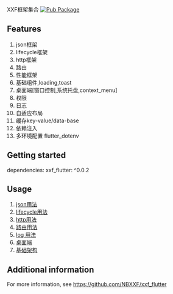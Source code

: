 <!--
This README describes the package. If you publish this package to pub.dev,
this README's contents appear on the landing page for your package.

For information about how to write a good package README, see the guide for
[writing package pages](https://dart.dev/tools/pub/writing-package-pages).

For general information about developing packages, see the Dart guide for
[creating packages](https://dart.dev/guides/libraries/create-packages)
and the Flutter guide for
[developing packages and plugins](https://flutter.dev/to/develop-packages).
-->

XXF框架集合
[![Pub Package](https://img.shields.io/pub/v/xxf_flutter.svg)](https://pub.dev/packages/xxf_flutter)

## Features

1. json框架
2. lifecycle框架
3. http框架
4. 路由
5. 性能框架
6. 基础组件,loading,toast
7. 桌面端[窗口控制,系统托盘,context_menu]
8. 权限
9. 日志
10. 自适应布局
11. 缓存key-value/data-base
12. 依赖注入
13. 多环境配置 flutter_dotenv

## Getting started
dependencies:
xxf_flutter: ^0.0.2

## Usage

1. [json用法](https://github.com/NBXXF/xxf_flutter/tree/main/packages/xxf_json)
2. [lifecycle用法](https://github.com/NBXXF/xxf_flutter/tree/main/packages/xxf_lifecycle)
3. [http用法](https://github.com/NBXXF/xxf_flutter/tree/main/packages/xxf_http)
4. [路由用法](https://github.com/NBXXF/xxf_flutter/tree/main/packages/xxf_arch)
5. [log 用法](https://github.com/NBXXF/xxf_flutter/tree/main/packages/xxf_log)
6. [桌面端](https://github.com/NBXXF/xxf_flutter/tree/main/packages/xxf_desktop)
7. [基础架构](https://github.com/NBXXF/xxf_flutter/tree/main/packages/xxf_arch)

## Additional information

For more information, see https://github.com/NBXXF/xxf_flutter
